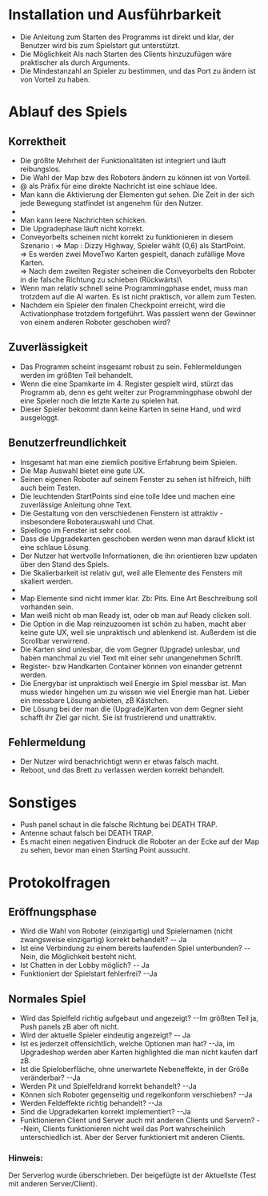 # Installation und Ausführbarkeit
* Die Anleitung zum Starten des Programms ist direkt und klar, der Benutzer wird bis zum Spielstart gut unterstützt.
* Die Möglichkeit AIs nach Starten des Clients hinzuzufügen wäre praktischer als durch Arguments.
* Die Mindestanzahl an Spieler zu bestimmen, und das Port zu ändern ist von Vorteil zu haben.

# Ablauf des Spiels
## Korrektheit
* Die größte Mehrheit der Funktionalitäten ist integriert und läuft reibungslos.
* Die Wahl der Map bzw des Roboters ändern zu können ist von Vorteil.
* @ als Präfix für eine direkte Nachricht ist eine schlaue Idee.
* Man kann die Aktivierung der Elementen gut sehen. Die Zeit in der sich jede Bewegung statfindet ist angenehm für den Nutzer.
*
* Man kann leere Nachrichten schicken.
* Die Upgradephase läuft nicht korrekt.
* Conveyorbelts scheinen nicht korrekt zu funktionieren in diesem Szenario :
  => Map : Dizzy Highway, Spieler wählt (0,6) als StartPoint.\
  => Es werden zwei MoveTwo Karten gespielt, danach zufällige Move Karten.\
  => Nach dem zweiten Register scheinen die Conveyorbelts den Roboter in die falsche Richtung zu schieben (Rückwärts)\
* Wenn man relativ schnell seine Programmingphase endet, muss man trotzdem auf die AI warten. Es ist nicht praktisch, vor allem zum Testen.
* Nachdem ein Spieler den finalen Checkpoint erreicht, wird die Activationphase trotzdem fortgeführt. Was passiert wenn der Gewinner von einem anderen Roboter geschoben wird?

## Zuverlässigkeit
* Das Programm scheint insgesamt robust zu sein. Fehlermeldungen werden im größten Teil behandelt.
* Wenn die eine Spamkarte im 4. Register gespielt wird, stürzt das Programm ab, denn es geht weiter zur Programmingphase obwohl der eine Spieler noch die letzte Karte zu spielen hat.
* Dieser Spieler bekommt dann keine Karten in seine Hand, und wird ausgeloggt.

## Benutzerfreundlichkeit
* Insgesamt hat man eine ziemlich positive Erfahrung beim Spielen.
* Die Map Auswahl bietet eine gute UX.
* Seinen eigenen Roboter auf seinem Fenster zu sehen ist hilfreich, hilft auch beim Testen.
* Die leuchtenden StartPoints sind eine tolle Idee und machen eine zuverlässige Anleitung ohne Text.
* Die Gestaltung von den verschiedenen Fenstern ist attraktiv -insbesondere Roboterauswahl und Chat.
* Spiellogo im Fenster ist sehr cool.
* Dass die Upgradekarten geschoben werden wenn man darauf klickt ist eine schlaue Lösung.
* Der Nutzer hat wertvolle Informationen, die ihn orientieren bzw updaten über den Stand des Spiels.
* Die Skalierbarkeit ist relativ gut, weil alle Elemente des Fensters mit skaliert werden.
*
* Map Elemente sind nicht immer klar. Zb: Pits. Eine Art Beschreibung soll vorhanden sein.
* Man weiß nicht ob man Ready ist, oder ob man auf Ready clicken soll.
* Die Option in die Map reinzuzoomen ist schön zu haben, macht aber keine gute UX, weil sie unpraktisch und ablenkend ist. Außerdem ist die Scrollbar verwirrend.
* Die Karten sind unlesbar, die vom Gegner (Upgrade) unlesbar, und haben manchmal zu viel Text mit einer sehr unangenehmen Schrift.
* Register- bzw Handkarten Container können von einander getrennt werden.
* Die Energybar ist unpraktisch weil Energie im Spiel messbar ist. Man muss wieder hingehen um zu wissen wie viel Energie man hat. Lieber ein messbare Lösung anbieten, zB Kästchen.
* Die Lösung bei der man die (Upgrade)Karten von dem Gegner sieht schafft ihr Ziel gar nicht. Sie ist frustrierend und unattraktiv.
## Fehlermeldung
* Der Nutzer wird benachrichtigt wenn er etwas falsch macht.
* Reboot, und das Brett zu verlassen werden korrekt behandelt.

# Sonstiges
* Push panel schaut in die falsche Richtung bei DEATH TRAP.
* Antenne schaut falsch bei  DEATH TRAP.
* Es macht einen negativen Eindruck die Roboter an der Ecke auf der Map zu sehen, bevor man einen Starting Point aussucht.

# Protokolfragen
## Eröffnungsphase
* Wird die Wahl von Roboter (einzigartig) und Spielernamen (nicht zwangsweise einzigartig) korrekt behandelt?
  -- Ja
* Ist eine Verbindung zu einem bereits laufenden Spiel unterbunden? --Nein, die Möglichkeit besteht nicht.
* Ist Chatten in der Lobby möglich?
  -- Ja
* Funktioniert der Spielstart fehlerfrei? --Ja
## Normales Spiel
* Wird das Spielfeld richtig aufgebaut und angezeigt? --Im größten Teil ja, Push panels zB aber oft nicht.
* Wird der aktuelle Spieler eindeutig angezeigt? -- Ja
* Ist es jederzeit offensichtlich, welche Optionen man hat? --Ja, im Upgradeshop werden aber Karten highlighted die man nicht kaufen darf zB.
* Ist die Spieloberfläche, ohne unerwartete Nebeneffekte, in der Größe veränderbar? --Ja
* Werden Pit und Spielfeldrand korrekt behandelt? --Ja
* Können sich Roboter gegenseitig und regelkonform verschieben? --Ja
* Werden Feldeffekte richtig behandelt? --Ja
* Sind die Upgradekarten korrekt implementiert? --Ja
* Funktionieren Client und Server auch mit anderen Clients und Servern? --Nein, Clients funktionieren nicht weil das Port wahrscheinlich unterschiedlich ist. Aber der Server funktioniert mit anderen Clients.

### Hinweis:
Der Serverlog wurde überschrieben. Der beigefügte ist der Aktuellste (Test mit anderen Server/Client).